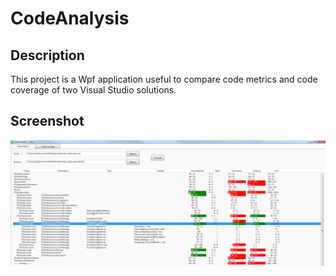 # CodeAnalysis

## Description

This project is a Wpf application useful to compare code metrics and code coverage of two Visual Studio solutions.

## Screenshot

![alt tag](https://raw.githubusercontent.com/Softcadbury/EPortfolio/master/EPortfolio/Content/Images/preview/code-analysis.png)
